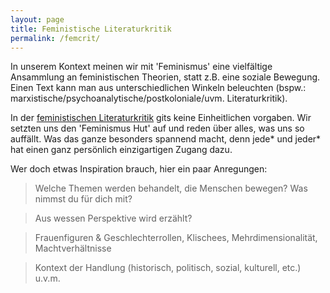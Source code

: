 ```yaml
---
layout: page
title: Feministische Literaturkritik
permalink: /femcrit/
---
```


In unserem Kontext meinen wir mit 'Feminismus' eine vielfältige Ansammlung an feministischen Theorien, statt z.B. eine soziale Bewegung.
Einen Text kann man aus unterschiedlichen Winkeln beleuchten (bspw.: marxistische/psychoanalytische/postkoloniale/uvm. Literaturkritik).

In der [feministischen Literaturkritik](https://de.wikipedia.org/wiki/Feministische_Literaturkritik) gits keine Einheitlichen vorgaben.
Wir setzten uns den 'Feminismus Hut' auf und reden über alles, was uns so auffällt. Was das ganze besonders spannend macht, denn jede* und jeder*
hat einen ganz persönlich einzigartigen Zugang dazu. 

Wer doch etwas Inspiration brauch, hier ein paar Anregungen:

> Welche Themen werden behandelt, die Menschen bewegen? Was nimmst du für dich mit?

> Aus wessen Perspektive wird erzählt?

> Frauenfiguren & Geschlechterrollen, Klischees, Mehrdimensionalität, Machtverhältnisse

> Kontext der Handlung (historisch, politisch, sozial, kulturell, etc.) u.v.m.